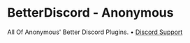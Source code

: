 # BetterDiscord - Anonymous
All Of Anonymous' Better Discord Plugins.
• [Discord Support](https://discord.gg/krkxqqDzTF)
